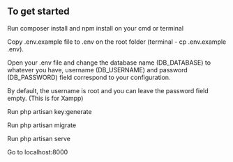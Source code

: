 ## To get started

Run composer install and npm install on your cmd or terminal

Copy .env.example file to .env on the root folder (terminal - cp .env.example .env).

Open your .env file and change the database name (DB_DATABASE) to whatever you have, username 
(DB_USERNAME) and password (DB_PASSWORD) field correspond to your configuration.

By default, the username is root and you can leave the password field empty. (This is for Xampp)

Run php artisan key:generate

Run php artisan migrate

Run php artisan serve 

Go to localhost:8000